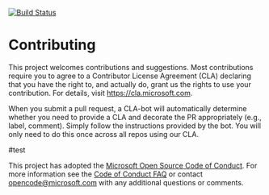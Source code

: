 [![Build Status](https://dev.azure.com/Bhatinakul/Deploy%20a%20Docker%20container%20app%20to%20Azure%20Kubernetes%20Service/_apis/build/status/nakulbhati.devops-project-samples?branchName=master)](https://dev.azure.com/Bhatinakul/Deploy%20a%20Docker%20container%20app%20to%20Azure%20Kubernetes%20Service/_build/latest?definitionId=5&branchName=master)
# Contributing

This project welcomes contributions and suggestions.  Most contributions require you to agree to a
Contributor License Agreement (CLA) declaring that you have the right to, and actually do, grant us
the rights to use your contribution. For details, visit https://cla.microsoft.com.

When you submit a pull request, a CLA-bot will automatically determine whether you need to provide
a CLA and decorate the PR appropriately (e.g., label, comment). Simply follow the instructions
provided by the bot. You will only need to do this once across all repos using our CLA.

#test

This project has adopted the [Microsoft Open Source Code of Conduct](https://opensource.microsoft.com/codeofconduct/).
For more information see the [Code of Conduct FAQ](https://opensource.microsoft.com/codeofconduct/faq/) or
contact [opencode@microsoft.com](mailto:opencode@microsoft.com) with any additional questions or comments.
